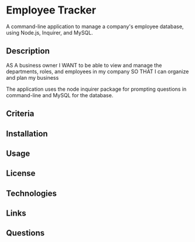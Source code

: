 # Employee Tracker

A command-line application to manage a company's employee database, using Node.js, Inquirer, and MySQL.

## Description

AS A business owner
I WANT to be able to view and manage the departments, roles, and employees in my company
SO THAT I can organize and plan my business

The application uses the node inquirer package for prompting questions in command-line and MySQL for the database.


## Criteria

## Installation

## Usage

## License

## Technologies

## Links

## Questions